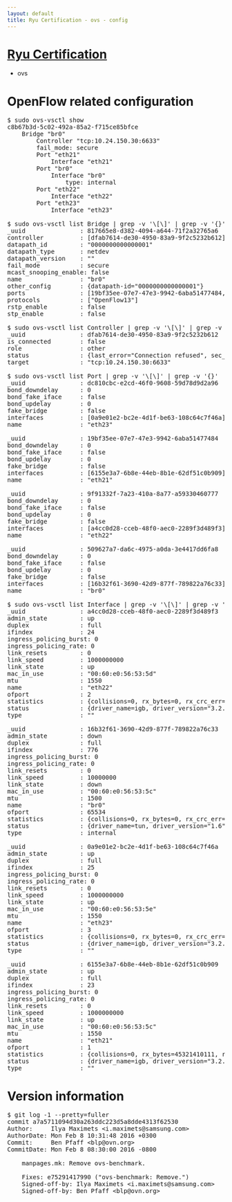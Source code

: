 ```yaml
---
layout: default
title: Ryu Certification - ovs - config
---
```

# [Ryu Certification](http://osrg.github.io/ryu/certification.html)
* ovs 

# OpenFlow related configuration
<pre>
$ sudo ovs-vsctl show
c8b67b3d-5c02-492a-85a2-f715ce85bfce
    Bridge "br0"
        Controller "tcp:10.24.150.30:6633"
        fail_mode: secure
        Port "eth21"
            Interface "eth21"
        Port "br0"
            Interface "br0"
                type: internal
        Port "eth22"
            Interface "eth22"
        Port "eth23"
            Interface "eth23"

$ sudo ovs-vsctl list Bridge | grep -v '\[\]' | grep -v '{}'
_uuid               : 817665e8-d382-4094-a644-71f2a32765a6
controller          : [dfab7614-de30-4950-83a9-9f2c5232b612]
datapath_id         : "0000000000000001"
datapath_type       : netdev
datapath_version    : "<built-in>"
fail_mode           : secure
mcast_snooping_enable: false
name                : "br0"
other_config        : {datapath-id="0000000000000001"}
ports               : [19bf35ee-07e7-47e3-9942-6aba51477484, 509627a7-da6c-4975-a0da-3e4417dd6fa8, 9f91332f-7a23-410a-8a77-a59330460777, dc810cbc-e2cd-46f0-9608-59d78d9d2a96]
protocols           : ["OpenFlow13"]
rstp_enable         : false
stp_enable          : false

$ sudo ovs-vsctl list Controller | grep -v '\[\]' | grep -v '{}'
_uuid               : dfab7614-de30-4950-83a9-9f2c5232b612
is_connected        : false
role                : other
status              : {last_error="Connection refused", sec_since_connect="662", sec_since_disconnect="1", state=BACKOFF}
target              : "tcp:10.24.150.30:6633"

$ sudo ovs-vsctl list Port | grep -v '\[\]' | grep -v '{}'
_uuid               : dc810cbc-e2cd-46f0-9608-59d78d9d2a96
bond_downdelay      : 0
bond_fake_iface     : false
bond_updelay        : 0
fake_bridge         : false
interfaces          : [0a9e01e2-bc2e-4d1f-be63-108c64c7f46a]
name                : "eth23"

_uuid               : 19bf35ee-07e7-47e3-9942-6aba51477484
bond_downdelay      : 0
bond_fake_iface     : false
bond_updelay        : 0
fake_bridge         : false
interfaces          : [6155e3a7-6b8e-44eb-8b1e-62df51c0b909]
name                : "eth21"

_uuid               : 9f91332f-7a23-410a-8a77-a59330460777
bond_downdelay      : 0
bond_fake_iface     : false
bond_updelay        : 0
fake_bridge         : false
interfaces          : [a4cc0d28-cceb-48f0-aec0-2289f3d489f3]
name                : "eth22"

_uuid               : 509627a7-da6c-4975-a0da-3e4417dd6fa8
bond_downdelay      : 0
bond_fake_iface     : false
bond_updelay        : 0
fake_bridge         : false
interfaces          : [16b32f61-3690-42d9-877f-789822a76c33]
name                : "br0"

$ sudo ovs-vsctl list Interface | grep -v '\[\]' | grep -v '{}'
_uuid               : a4cc0d28-cceb-48f0-aec0-2289f3d489f3
admin_state         : up
duplex              : full
ifindex             : 24
ingress_policing_burst: 0
ingress_policing_rate: 0
link_resets         : 0
link_speed          : 1000000000
link_state          : up
mac_in_use          : "00:60:e0:56:53:5d"
mtu                 : 1550
name                : "eth22"
ofport              : 2
statistics          : {collisions=0, rx_bytes=0, rx_crc_err=0, rx_dropped=0, rx_errors=0, rx_frame_err=0, rx_over_err=0, rx_packets=0, tx_bytes=30593556897, tx_dropped=0, tx_errors=0, tx_packets=20425940}
status              : {driver_name=igb, driver_version="3.2.10-k", firmware_version="2.10-9"}
type                : ""

_uuid               : 16b32f61-3690-42d9-877f-789822a76c33
admin_state         : down
duplex              : full
ifindex             : 776
ingress_policing_burst: 0
ingress_policing_rate: 0
link_resets         : 0
link_speed          : 10000000
link_state          : down
mac_in_use          : "00:60:e0:56:53:5c"
mtu                 : 1500
name                : "br0"
ofport              : 65534
statistics          : {collisions=0, rx_bytes=0, rx_crc_err=0, rx_dropped=0, rx_errors=0, rx_frame_err=0, rx_over_err=0, rx_packets=0, tx_bytes=0, tx_dropped=0, tx_errors=0, tx_packets=0}
status              : {driver_name=tun, driver_version="1.6", firmware_version="N/A"}
type                : internal

_uuid               : 0a9e01e2-bc2e-4d1f-be63-108c64c7f46a
admin_state         : up
duplex              : full
ifindex             : 25
ingress_policing_burst: 0
ingress_policing_rate: 0
link_resets         : 0
link_speed          : 1000000000
link_state          : up
mac_in_use          : "00:60:e0:56:53:5e"
mtu                 : 1550
name                : "eth23"
ofport              : 3
statistics          : {collisions=0, rx_bytes=0, rx_crc_err=0, rx_dropped=0, rx_errors=0, rx_frame_err=0, rx_over_err=0, rx_packets=0, tx_bytes=8661978000, tx_dropped=0, tx_errors=0, tx_packets=5774652}
status              : {driver_name=igb, driver_version="3.2.10-k", firmware_version="2.10-9"}
type                : ""

_uuid               : 6155e3a7-6b8e-44eb-8b1e-62df51c0b909
admin_state         : up
duplex              : full
ifindex             : 23
ingress_policing_burst: 0
ingress_policing_rate: 0
link_resets         : 0
link_speed          : 1000000000
link_state          : up
mac_in_use          : "00:60:e0:56:53:5c"
mtu                 : 1550
name                : "eth21"
ofport              : 1
statistics          : {collisions=0, rx_bytes=45321410111, rx_crc_err=0, rx_dropped=0, rx_errors=0, rx_frame_err=0, rx_over_err=0, rx_packets=30280438, tx_bytes=0, tx_dropped=0, tx_errors=0, tx_packets=0}
status              : {driver_name=igb, driver_version="3.2.10-k", firmware_version="2.10-9"}
type                : ""
</pre>

# Version information
<pre>
$ git log -1 --pretty=fuller
commit a7a5711094d30a263ddc223d5a8dde4313f62530
Author:     Ilya Maximets &lt;i.maximets@samsung.com&gt;
AuthorDate: Mon Feb 8 10:31:48 2016 +0300
Commit:     Ben Pfaff &lt;blp@ovn.org&gt;
CommitDate: Mon Feb 8 08:30:00 2016 -0800

    manpages.mk: Remove ovs-benchmark.
    
    Fixes: e75291417990 &#40;&quot;ovs-benchmark: Remove.&quot;&#41;
    Signed-off-by: Ilya Maximets &lt;i.maximets@samsung.com&gt;
    Signed-off-by: Ben Pfaff &lt;blp@ovn.org&gt;
</pre>
